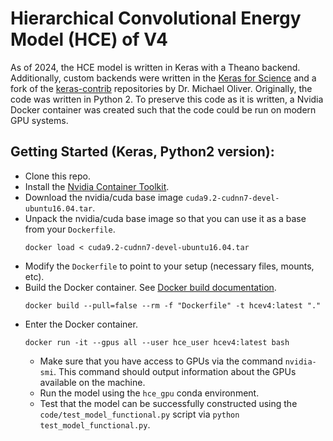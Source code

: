 # Hierarchical Convolutional Energy Model (HCE) of V4


As of 2024, the HCE model is written in Keras with a Theano backend. Additionally, custom backends were written in the [Keras for Science](https://github.com/the-moliver/kfs) and a fork of the [keras-contrib](https://github.com/the-moliver/keras-contrib) repositories by Dr. Michael Oliver. Originally, the code was written in Python 2. To preserve this code as it is written, a Nvidia Docker container was created such that the code could be run on modern GPU systems. 

Getting Started (Keras, Python2 version):
-------------------
- Clone this repo.
- Install the [Nvidia Container Toolkit](https://github.com/NVIDIA/nvidia-container-toolkit).
- Download the nvidia/cuda base image `cuda9.2-cudnn7-devel-ubuntu16.04.tar`.
- Unpack the nvidia/cuda base image so that you can use it as a base from your `Dockerfile`.
  ```
  docker load < cuda9.2-cudnn7-devel-ubuntu16.04.tar
  ```
- Modify the `Dockerfile` to point to your setup (necessary files, mounts, etc).
- Build the Docker container. See [Docker build documentation](https://docs.docker.com/reference/cli/docker/image/build/).
  ```
  docker build --pull=false --rm -f "Dockerfile" -t hcev4:latest "."
  ```
- Enter the Docker container.
  ```
  docker run -it --gpus all --user hce_user hcev4:latest bash
  ```
  - Make sure that you have access to GPUs via the command `nvidia-smi`. This command should output information about the GPUs available on the machine.
  - Run the model using the `hce_gpu` conda environment.
  - Test that the model can be successfully constructed using the `code/test_model_functional.py` script via `python test_model_functional.py`.
